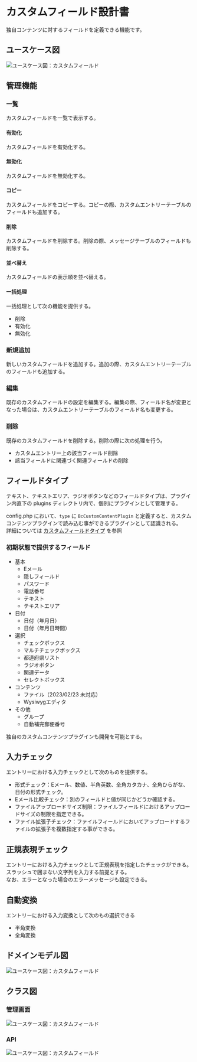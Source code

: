 # カスタムフィールド設計書

独自コンテンツに対するフィールドを定義できる機能です。

## ユースケース図

![ユースケース図：カスタムフィールド](../../../svg/use_case/bc-custom-content/custom_fields.svg)

 
## 管理機能
### 一覧
カスタムフィールドを一覧で表示する。
#### 有効化
カスタムフィールドを有効化する。
#### 無効化
カスタムフィールドを無効化する。
#### コピー
カスタムフィールドをコピーする。コピーの際、カスタムエントリーテーブルのフィールドも追加する。
#### 削除
カスタムフィールドを削除する。削除の際、メッセージテーブルのフィールドも削除する。
#### 並べ替え
カスタムフィールドの表示順を並べ替える。
#### 一括処理
一括処理として次の機能を提供する。
- 削除
- 有効化
- 無効化

### 新規追加
新しいカスタムフィールドを追加する。追加の際、カスタムエントリーテーブルのフィールドも追加する。  


### 編集
既存のカスタムフィールドの設定を編集する。編集の際、フィールド名が変更となった場合は、カスタムエントリーテーブルのフィールド名も変更する。

### 削除
既存のカスタムフィールドを削除する。削除の際に次の処理を行う。
- カスタムエントリー上の該当フィールド削除
- 該当フィールドに関連づく関連フィールドの削除

 
## フィールドタイプ　
テキスト、テキストエリア、ラジオボタンなどのフィールドタイプは、プラグイン内直下の plugins ディレクトリ内で、個別にプラグインとして管理する。

config.php において、`type` に `BcCustomContentPlugin` と定義すると、カスタムコンテンツプラグインで読み込む事ができるプラグインとして認識される。  
詳細については [カスタムフィールドタイプ](./custom_field_type) を参照

### 初期状態で提供するフィールド
- 基本
  - Eメール
  - 隠しフィールド
  - パスワード
  - 電話番号
  - テキスト
  - テキストエリア
- 日付
  - 日付（年月日）
  - 日付（年月日時間）
- 選択
  - チェックボックス
  - マルチチェックボックス
  - 都道府県リスト
  - ラジオボタン
  - 関連データ
  - セレクトボックス
- コンテンツ
  - ファイル（2023/02/23 未対応）
  - Wysiwygエディタ
- その他
  - グループ
  - 自動補完郵便番号

独自のカスタムコンテンツプラグインも開発を可能とする。

 
## 入力チェック
エントリーにおける入力チェックとして次のものを提供する。
- 形式チェック：Eメール、数値、半角英数、全角カタカナ、全角ひらがな、日付の形式チェック。
- Eメール比較チェック：別のフィールドと値が同じかどうか確認する。
- ファイルアップロードサイズ制限：ファイルフィールドにおけるアップロードサイズの制限を指定できる。
- ファイル拡張子チェック：ファイルフィールドにおいてアップロードするファイルの拡張子を複数指定する事ができる。

 
## 正規表現チェック
エントリーにおける入力チェックとして正規表現を指定したチェックができる。  
スラッシュで囲まない文字列を入力する前提とする。  
なお、エラーとなった場合のエラーメッセージも設定できる。

 
## 自動変換
エントリーにおける入力変換として次のもの選択できる
- 半角変換
- 全角変換

 
## ドメインモデル図
![ユースケース図：カスタムフィールド](../../../svg/domain_model/bc-custom-content/custom_fields.svg)

 
## クラス図
### 管理画面
![ユースケース図：カスタムフィールド](../../../svg/class/bc-custom-content/manage_custom_fields.svg)

 
### API
![ユースケース図：カスタムフィールド](../../../svg/class/bc-custom-content/api_custom_fields.svg)
